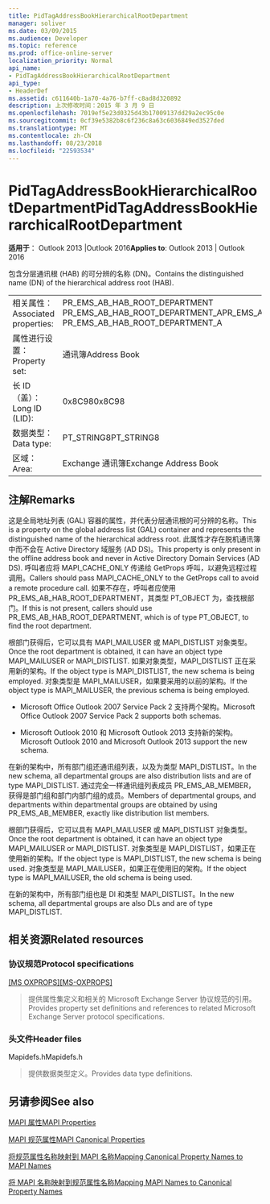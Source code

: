 ```yaml
---
title: PidTagAddressBookHierarchicalRootDepartment
manager: soliver
ms.date: 03/09/2015
ms.audience: Developer
ms.topic: reference
ms.prod: office-online-server
localization_priority: Normal
api_name:
- PidTagAddressBookHierarchicalRootDepartment
api_type:
- HeaderDef
ms.assetid: c611640b-1a70-4a76-b7ff-c8ad8d320892
description: 上次修改时间：2015 年 3 月 9 日
ms.openlocfilehash: 7019ef5e23d0325d43b17009137dd29a2ec95c0e
ms.sourcegitcommit: 0cf39e5382b8c6f236c8a63c6036849ed3527ded
ms.translationtype: MT
ms.contentlocale: zh-CN
ms.lasthandoff: 08/23/2018
ms.locfileid: "22593534"
---
```

# <a name="pidtagaddressbookhierarchicalrootdepartment"></a><span data-ttu-id="c7e61-103">PidTagAddressBookHierarchicalRootDepartment</span><span class="sxs-lookup"><span data-stu-id="c7e61-103">PidTagAddressBookHierarchicalRootDepartment</span></span>

  
  
<span data-ttu-id="c7e61-104">**适用于**： Outlook 2013 |Outlook 2016</span><span class="sxs-lookup"><span data-stu-id="c7e61-104">**Applies to**: Outlook 2013 | Outlook 2016</span></span> 
  
 <span data-ttu-id="c7e61-105">包含分层通讯根 (HAB) 的可分辨的名称 (DN)。</span><span class="sxs-lookup"><span data-stu-id="c7e61-105">Contains the distinguished name (DN) of the hierarchical address root (HAB).</span></span> 
  
|||
|:-----|:-----|
|<span data-ttu-id="c7e61-106">相关属性：</span><span class="sxs-lookup"><span data-stu-id="c7e61-106">Associated properties:</span></span>  <br/> |<span data-ttu-id="c7e61-107">PR_EMS_AB_HAB_ROOT_DEPARTMENT PR_EMS_AB_HAB_ROOT_DEPARTMENT_A</span><span class="sxs-lookup"><span data-stu-id="c7e61-107">PR_EMS_AB_HAB_ROOT_DEPARTMENT, PR_EMS_AB_HAB_ROOT_DEPARTMENT_A</span></span>  <br/> |
|<span data-ttu-id="c7e61-108">属性进行设置：</span><span class="sxs-lookup"><span data-stu-id="c7e61-108">Property set:</span></span>  <br/> |<span data-ttu-id="c7e61-109">通讯簿</span><span class="sxs-lookup"><span data-stu-id="c7e61-109">Address Book</span></span>  <br/> |
|<span data-ttu-id="c7e61-110">长 ID （盖）：</span><span class="sxs-lookup"><span data-stu-id="c7e61-110">Long ID (LID):</span></span>  <br/> |<span data-ttu-id="c7e61-111">0x8C98</span><span class="sxs-lookup"><span data-stu-id="c7e61-111">0x8C98</span></span>  <br/> |
|<span data-ttu-id="c7e61-112">数据类型：</span><span class="sxs-lookup"><span data-stu-id="c7e61-112">Data type:</span></span>  <br/> |<span data-ttu-id="c7e61-113">PT_STRING8</span><span class="sxs-lookup"><span data-stu-id="c7e61-113">PT_STRING8</span></span>  <br/> |
|<span data-ttu-id="c7e61-114">区域：</span><span class="sxs-lookup"><span data-stu-id="c7e61-114">Area:</span></span>  <br/> |<span data-ttu-id="c7e61-115">Exchange 通讯簿</span><span class="sxs-lookup"><span data-stu-id="c7e61-115">Exchange Address Book</span></span>  <br/> |
   
## <a name="remarks"></a><span data-ttu-id="c7e61-116">注解</span><span class="sxs-lookup"><span data-stu-id="c7e61-116">Remarks</span></span>

<span data-ttu-id="c7e61-117">这是全局地址列表 (GAL) 容器的属性，并代表分层通讯根的可分辨的名称。</span><span class="sxs-lookup"><span data-stu-id="c7e61-117">This is a property on the global address list (GAL) container and represents the distinguished name of the hierarchical address root.</span></span> <span data-ttu-id="c7e61-118">此属性才存在脱机通讯簿中而不会在 Active Directory 域服务 (AD DS)。</span><span class="sxs-lookup"><span data-stu-id="c7e61-118">This property is only present in the offline address book and never in Active Directory Domain Services (AD DS).</span></span> <span data-ttu-id="c7e61-119">呼叫者应将 MAPI_CACHE_ONLY 传递给 GetProps 呼叫，以避免远程过程调用。</span><span class="sxs-lookup"><span data-stu-id="c7e61-119">Callers should pass MAPI_CACHE_ONLY to the GetProps call to avoid a remote procedure call.</span></span> <span data-ttu-id="c7e61-120">如果不存在，呼叫者应使用 PR_EMS_AB_HAB_ROOT_DEPARTMENT，其类型 PT_OBJECT 为，查找根部门。</span><span class="sxs-lookup"><span data-stu-id="c7e61-120">If this is not present, callers should use PR_EMS_AB_HAB_ROOT_DEPARTMENT, which is of type PT_OBJECT, to find the root department.</span></span> 
  
<span data-ttu-id="c7e61-121">根部门获得后，它可以具有 MAPI_MAILUSER 或 MAPI_DISTLIST 对象类型。</span><span class="sxs-lookup"><span data-stu-id="c7e61-121">Once the root department is obtained, it can have an object type MAPI_MAILUSER or MAPI_DISTLIST.</span></span> <span data-ttu-id="c7e61-122">如果对象类型，MAPI_DISTLIST 正在采用新的架构。</span><span class="sxs-lookup"><span data-stu-id="c7e61-122">If the object type is MAPI_DISTLIST, the new schema is being employed.</span></span> <span data-ttu-id="c7e61-123">对象类型是 MAPI_MAILUSER，如果要采用的以前的架构。</span><span class="sxs-lookup"><span data-stu-id="c7e61-123">If the object type is MAPI_MAILUSER, the previous schema is being employed.</span></span> 
  
- <span data-ttu-id="c7e61-124">Microsoft Office Outlook 2007 Service Pack 2 支持两个架构。</span><span class="sxs-lookup"><span data-stu-id="c7e61-124">Microsoft Office Outlook 2007 Service Pack 2 supports both schemas.</span></span> 
    
- <span data-ttu-id="c7e61-125">Microsoft Outlook 2010 和 Microsoft Outlook 2013 支持新的架构。</span><span class="sxs-lookup"><span data-stu-id="c7e61-125">Microsoft Outlook 2010 and Microsoft Outlook 2013 support the new schema.</span></span>
    
<span data-ttu-id="c7e61-126">在新的架构中，所有部门组还通讯组列表，以及为类型 MAPI_DISTLIST。</span><span class="sxs-lookup"><span data-stu-id="c7e61-126">In the new schema, all departmental groups are also distribution lists and are of type MAPI_DISTLIST.</span></span> <span data-ttu-id="c7e61-127">通过完全一样通讯组列表成员 PR_EMS_AB_MEMBER，获得是部门组和部门内部门组的成员。</span><span class="sxs-lookup"><span data-stu-id="c7e61-127">Members of departmental groups, and departments within departmental groups are obtained by using PR_EMS_AB_MEMBER, exactly like distribution list members.</span></span>
  
<span data-ttu-id="c7e61-128">根部门获得后，它可以具有 MAPI_MAILUSER 或 MAPI_DISTLIST 对象类型。</span><span class="sxs-lookup"><span data-stu-id="c7e61-128">Once the root department is obtained, it can have an object type MAPI_MAILUSER or MAPI_DISTLIST.</span></span> <span data-ttu-id="c7e61-129">对象类型是 MAPI_DISTLIST，如果正在使用新的架构。</span><span class="sxs-lookup"><span data-stu-id="c7e61-129">If the object type is MAPI_DISTLIST, the new schema is being used.</span></span> <span data-ttu-id="c7e61-130">对象类型是 MAPI_MAILUSER，如果正在使用旧的架构。</span><span class="sxs-lookup"><span data-stu-id="c7e61-130">If the object type is MAPI_MAILUSER, the old schema is being used.</span></span> 
  
<span data-ttu-id="c7e61-131">在新的架构中，所有部门组也是 Dl 和类型 MAPI_DISTLIST。</span><span class="sxs-lookup"><span data-stu-id="c7e61-131">In the new schema, all departmental groups are also DLs and are of type MAPI_DISTLIST.</span></span>
  
## <a name="related-resources"></a><span data-ttu-id="c7e61-132">相关资源</span><span class="sxs-lookup"><span data-stu-id="c7e61-132">Related resources</span></span>

### <a name="protocol-specifications"></a><span data-ttu-id="c7e61-133">协议规范</span><span class="sxs-lookup"><span data-stu-id="c7e61-133">Protocol specifications</span></span>

<span data-ttu-id="c7e61-134">[[MS OXPROPS]](http://msdn.microsoft.com/library/f6ab1613-aefe-447d-a49c-18217230b148%28Office.15%29.aspx)</span><span class="sxs-lookup"><span data-stu-id="c7e61-134">[[MS-OXPROPS]](http://msdn.microsoft.com/library/f6ab1613-aefe-447d-a49c-18217230b148%28Office.15%29.aspx)</span></span>
  
> <span data-ttu-id="c7e61-135">提供属性集定义和相关的 Microsoft Exchange Server 协议规范的引用。</span><span class="sxs-lookup"><span data-stu-id="c7e61-135">Provides property set definitions and references to related Microsoft Exchange Server protocol specifications.</span></span>
    
### <a name="header-files"></a><span data-ttu-id="c7e61-136">头文件</span><span class="sxs-lookup"><span data-stu-id="c7e61-136">Header files</span></span>

<span data-ttu-id="c7e61-137">Mapidefs.h</span><span class="sxs-lookup"><span data-stu-id="c7e61-137">Mapidefs.h</span></span>
  
> <span data-ttu-id="c7e61-138">提供数据类型定义。</span><span class="sxs-lookup"><span data-stu-id="c7e61-138">Provides data type definitions.</span></span>
    
## <a name="see-also"></a><span data-ttu-id="c7e61-139">另请参阅</span><span class="sxs-lookup"><span data-stu-id="c7e61-139">See also</span></span>



[<span data-ttu-id="c7e61-140">MAPI 属性</span><span class="sxs-lookup"><span data-stu-id="c7e61-140">MAPI Properties</span></span>](mapi-properties.md)
  
[<span data-ttu-id="c7e61-141">MAPI 规范属性</span><span class="sxs-lookup"><span data-stu-id="c7e61-141">MAPI Canonical Properties</span></span>](mapi-canonical-properties.md)
  
[<span data-ttu-id="c7e61-142">将规范属性名称映射到 MAPI 名称</span><span class="sxs-lookup"><span data-stu-id="c7e61-142">Mapping Canonical Property Names to MAPI Names</span></span>](mapping-canonical-property-names-to-mapi-names.md)
  
[<span data-ttu-id="c7e61-143">将 MAPI 名称映射到规范属性名称</span><span class="sxs-lookup"><span data-stu-id="c7e61-143">Mapping MAPI Names to Canonical Property Names</span></span>](mapping-mapi-names-to-canonical-property-names.md)

